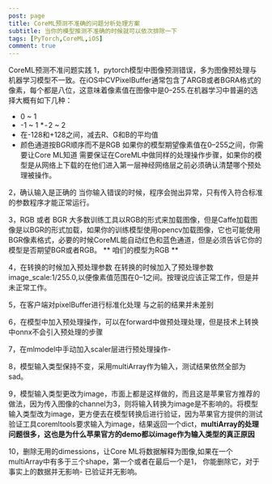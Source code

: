```yaml
---
post: page
title: CoreML预测不准确的问题分析处理方案
subtitle: 当你的模型推测不准确的时候就可以依次排除一下
tags: [PyTorch,CoreML,iOS]
comment: true
---
```

CoreML预测不准问题实践
1，pytorch模型中图像预测错误，多为图像预处理与机器学习模型不一致。在iOS中CVPixelBuffer通常包含了ARGB或者BGRA格式的像素，每个都是八位，这意味着像素值在图像中是0–255.在机器学习中普遍的选择大概有如下几种：
* 0 ~ 1
* -1 ~ 1
* - 2 ~ 2
* 在-128和+128之间，减去R、G和B的平均值
* 颜色通道按BGR顺序而不是RGB
如果你的模型期望像素值在0–255之间，你需要让Core ML知道
需要保证在CoreML中做同样的处理操作步骤，如果你的模型是从网络上下载的在他们进入第一层神经网络层之前必须确认清楚哪个预处理被操作。

2，确认输入是正确的
当你输入错误的时候，程序会抛出异常，只有传入符合标准的参数程序才能正常运行。

3，RGB 或者 BGR
大多数训练工具以RGB的形式来加载图像，但是Caffe加载图像是以BGR的形式加载，如果你的训练模型使用opencv加载图像，它也可能使用BGR像素格式，必要的时候CoreML能自动红色和蓝色通道，但是必须告诉它你的模型是否期望BGR或者RGB。
** 咱们的模型为RGB **

4，在转换的时候加入预处理参数
在转换的时候加入了预处理参数image_scale:1/255.0,以便像素值范围在0–1之间。按理说应该正常工作，但是并未正常工作。

5，在客户端对pixelBuffer进行标准化处理
与之前的结果并未差别

6，在模型中加入预处理操作，可以在forward中做预处理处理，但是技术上转换中onnx不会引入预处理的步骤

7，在mlmodel中手动加入scaler层进行预处理操作- 

8，模型输入类型保持不变，采用multiArray作为输入，测试结果依然全部为sad。

9，模型输入类型更改为image，市面上都是这样做的，而且这是苹果官方推荐的做法，因为传入图像的channel为3，则将输入转换为image是不影响的。将模型输入类型改为image，更方便去在模型转换后进行验证，因为苹果官方提供的测试验证工具coremltools要求输入为image，结果返回一个dict，**multiArray的处理问题很多，这也是为什么苹果官方的demo都以image作为输入类型的真正原因**

10，删除无用的dimessions，让Core ML将数据解释为图像,如果在一个multiArray中有多于三个shape，第一个或者在最后一个是1， 你能删除它，对于事实上的数据并无影响- 已验证并无影响。

